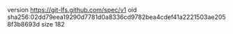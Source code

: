 version https://git-lfs.github.com/spec/v1
oid sha256:02dd79eea19290d7781d0a8336cd9782bea4cdef41a2221503ae2058f3b8693d
size 182
